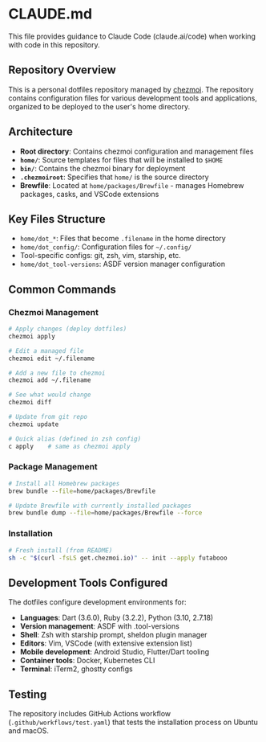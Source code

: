 # CLAUDE.md

This file provides guidance to Claude Code (claude.ai/code) when working with code in this repository.

## Repository Overview

This is a personal dotfiles repository managed by [chezmoi](https://www.chezmoi.io/). The repository contains configuration files for various development tools and applications, organized to be deployed to the user's home directory.

## Architecture

- **Root directory**: Contains chezmoi configuration and management files
- **`home/`**: Source templates for files that will be installed to `$HOME`
- **`bin/`**: Contains the chezmoi binary for deployment
- **`.chezmoiroot`**: Specifies that `home/` is the source directory
- **Brewfile**: Located at `home/packages/Brewfile` - manages Homebrew packages, casks, and VSCode extensions

## Key Files Structure

- `home/dot_*`: Files that become `.filename` in the home directory
- `home/dot_config/`: Configuration files for `~/.config/`
- Tool-specific configs: git, zsh, vim, starship, etc.
- `home/dot_tool-versions`: ASDF version manager configuration

## Common Commands

### Chezmoi Management
```bash
# Apply changes (deploy dotfiles)
chezmoi apply

# Edit a managed file
chezmoi edit ~/.filename

# Add a new file to chezmoi
chezmoi add ~/.filename

# See what would change
chezmoi diff

# Update from git repo
chezmoi update

# Quick alias (defined in zsh config)
c apply    # same as chezmoi apply
```

### Package Management
```bash
# Install all Homebrew packages
brew bundle --file=home/packages/Brewfile

# Update Brewfile with currently installed packages
brew bundle dump --file=home/packages/Brewfile --force
```

### Installation
```bash
# Fresh install (from README)
sh -c "$(curl -fsLS get.chezmoi.io)" -- init --apply futabooo
```

## Development Tools Configured

The dotfiles configure development environments for:
- **Languages**: Dart (3.6.0), Ruby (3.2.2), Python (3.10, 2.7.18)
- **Version management**: ASDF with .tool-versions
- **Shell**: Zsh with starship prompt, sheldon plugin manager
- **Editors**: Vim, VSCode (with extensive extension list)
- **Mobile development**: Android Studio, Flutter/Dart tooling
- **Container tools**: Docker, Kubernetes CLI
- **Terminal**: iTerm2, ghostty configs

## Testing

The repository includes GitHub Actions workflow (`.github/workflows/test.yaml`) that tests the installation process on Ubuntu and macOS.